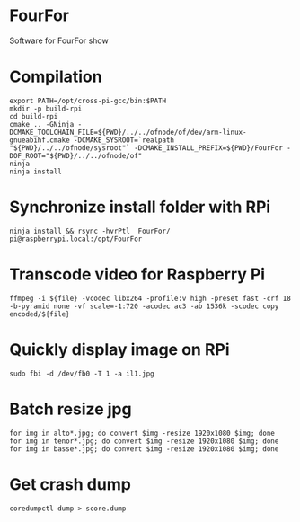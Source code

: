 # FourFor

Software for FourFor show

# Compilation

    export PATH=/opt/cross-pi-gcc/bin:$PATH
    mkdir -p build-rpi
    cd build-rpi
    cmake .. -GNinja -DCMAKE_TOOLCHAIN_FILE=${PWD}/../../ofnode/of/dev/arm-linux-gnueabihf.cmake -DCMAKE_SYSROOT=`realpath "${PWD}/../../ofnode/sysroot"` -DCMAKE_INSTALL_PREFIX=${PWD}/FourFor -DOF_ROOT="${PWD}/../../ofnode/of"
    ninja
    ninja install

# Synchronize install folder with RPi

    ninja install && rsync -hvrPtl  FourFor/ pi@raspberrypi.local:/opt/FourFor


# Transcode video for Raspberry Pi
    ffmpeg -i ${file} -vcodec libx264 -profile:v high -preset fast -crf 18 -b-pyramid none -vf scale=-1:720 -acodec ac3 -ab 1536k -scodec copy encoded/${file}

# Quickly display image on RPi
    sudo fbi -d /dev/fb0 -T 1 -a il1.jpg

# Batch resize jpg

	for img in alto*.jpg; do convert $img -resize 1920x1080 $img; done
	for img in tenor*.jpg; do convert $img -resize 1920x1080 $img; done
	for img in basse*.jpg; do convert $img -resize 1920x1080 $img; done

# Get crash dump 

    coredumpctl dump > score.dump

